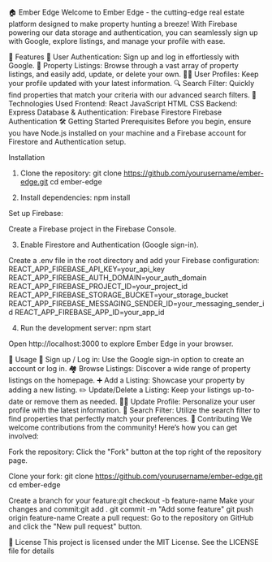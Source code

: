 🏠 Ember Edge
Welcome to Ember Edge - the cutting-edge real estate platform designed to make property hunting a breeze! With Firebase powering our data storage and authentication, you can seamlessly sign up with Google, explore listings, and manage your profile with ease.

🌟 Features
🔐 User Authentication: Sign up and log in effortlessly with Google.
🏡 Property Listings: Browse through a vast array of property listings, and easily add, update, or delete your own.
🧑‍💼 User Profiles: Keep your profile updated with your latest information.
🔍 Search Filter: Quickly find properties that match your criteria with our advanced search filters.
🚀 Technologies Used
Frontend:
React
JavaScript
HTML
CSS
Backend:
Express
Database & Authentication:
Firebase Firestore
Firebase Authentication
🛠️ Getting Started
Prerequisites
Before you begin, ensure you have Node.js installed on your machine and a Firebase account for Firestore and Authentication setup.

Installation
1) Clone the repository: 
git clone https://github.com/yourusername/ember-edge.git
cd ember-edge

2) Install dependencies:
npm install

Set up Firebase:

Create a Firebase project in the Firebase Console.

3) Enable Firestore and Authentication (Google sign-in).

Create a .env file in the root directory and add your Firebase configuration:
REACT_APP_FIREBASE_API_KEY=your_api_key
REACT_APP_FIREBASE_AUTH_DOMAIN=your_auth_domain
REACT_APP_FIREBASE_PROJECT_ID=your_project_id
REACT_APP_FIREBASE_STORAGE_BUCKET=your_storage_bucket
REACT_APP_FIREBASE_MESSAGING_SENDER_ID=your_messaging_sender_id
REACT_APP_FIREBASE_APP_ID=your_app_id

4) Run the development server: npm start

Open http://localhost:3000 to explore Ember Edge in your browser.

🎉 Usage
🔑 Sign up / Log in: Use the Google sign-in option to create an account or log in.
🏘️ Browse Listings: Discover a wide range of property listings on the homepage.
➕ Add a Listing: Showcase your property by adding a new listing.
✏️ Update/Delete a Listing: Keep your listings up-to-date or remove them as needed.
🧑‍💻 Update Profile: Personalize your user profile with the latest information.
🔎 Search Filter: Utilize the search filter to find properties that perfectly match your preferences.
🤝 Contributing
We welcome contributions from the community! Here’s how you can get involved:

Fork the repository:
Click the "Fork" button at the top right of the repository page.

Clone your fork: git clone https://github.com/yourusername/ember-edge.git
cd ember-edge

Create a branch for your feature:git checkout -b feature-name
Make your changes and commit:git add .
git commit -m "Add some feature"
git push origin feature-name
Create a pull request:
Go to the repository on GitHub and click the "New pull request" button.



📜 License
This project is licensed under the MIT License. See the LICENSE file for details
